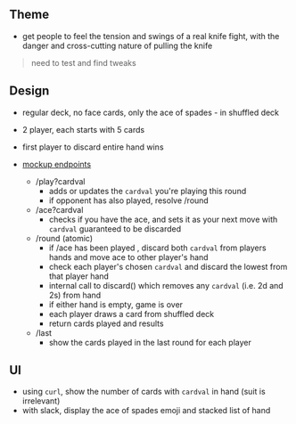 ## Theme
- get people to feel the tension and swings of a real knife fight, with the danger and cross-cutting nature of pulling the knife
> need to test and find tweaks

## Design
- regular deck, no face cards, only the ace of spades - in shuffled deck
- 2 player, each starts with 5 cards
- first player to discard entire hand wins
- [mockup endpoints](https://apiblueprint.org/documentation/tutorial.html)
  
  - /play?cardval
    - adds or updates the `cardval` you're playing this round
    - if opponent has also played, resolve /round
  - /ace?cardval
    - checks if you have the ace, and sets it as your next move with `cardval` guaranteed to be discarded
  - /round
    (atomic)
    - if /ace has been played , discard both `cardval` from players hands and move ace to other player's hand
    - check each player's chosen `cardval` and discard the lowest from that player hand
    - internal call to discard() which removes any `cardval` (i.e. 2d and 2s) from hand 
    - if either hand is empty, game is over
    - each player draws a card from shuffled deck
    - return cards played and results
  - /last
    - show the cards played in the last round for each player
    
## UI
- using `curl`, show the number of cards with `cardval` in hand (suit is irrelevant)
- with slack, display the ace of spades emoji and stacked list of hand
